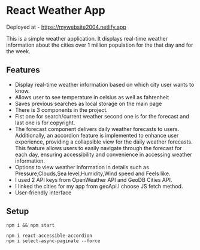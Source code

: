# React Weather App
Deployed at - https://mywebsite2004.netlify.app


This is a simple weather application. It displays real-time weather information about the cities over 1 million population for the that day and for the week.



## Features

- Display real-time weather information based on which city user wants to know.
- Allows user to see temperature in celsius as well as fahrenheit
- Saves previous searches as local storage on the main page
- There is 3 components in the project.
- Fist one for search/current weather second one is for the forecast and last one is for copyright.
- The forecast component delivers daily weather forecasts to users. Additionally, an accordion feature is implemented to enhance user experience, providing a collapsible view for the daily weather forecasts. This feature allows users to easily navigate through the forecast for each day, ensuring accessibility and convenience in accessing weather information.
- Options to view weather information in details such as Pressure,Clouds,Sea level,Humidity,Wind speed and Feels like.
- I used 2 API keys from  OpenWeather API and GeoDB Cities API.
- I linked the cities for my app from geoApi.I choose JS fetch method.
- User-friendly interface

## Setup

```
npm i && npm start

npm i react-accessible-accordion
npm i select-async-paginate --force
```




